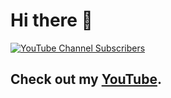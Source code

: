 # Hi there 👋

[![YouTube Channel Subscribers](https://img.shields.io/youtube/channel/subscribers/UCPQV5FFSex7jFuMgCD0nEPA)](https://www.youtube.com/@lucas-barake)

## Check out my [YouTube](https://www.youtube.com/@lucas-barake).
